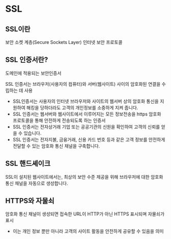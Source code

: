 # SSL
## SSL이란
보안 소켓 계층(Secure Sockets Layer)  인터넷 보안 프로토콜

## SSL 인증서란?
도메인에 적용되는 보안인증서

SSL 인증서는 브라우저(사용자의 컴퓨터)와 서버(웹사이트) 사이의 암호화된 연결을 수립하는 데 사용

+ SSL인증서는 사용자의 인터넷 브라우저와 사이트의 웹서버 상의 암호화 통신을 지원하여 해킹을 당하더라도 고객의 개인정보를 소중하게 지켜 줍니다.
+ SSL 인증서는 웹서버와 웹사이트에서 이루어지는 모든 정보전송을 https 암호화 프로토콜을 통해 안전하게 전송되도록 하는 인증서
+ SSL 인증서는 전자상거래 기업 또는 공공기관의 신원을 확인하여 고객의 신뢰를 얻을 수 있습니다.
+ SSL 인증서는 전자지불, 금융거래, 신용 카드 번호 등과 같은 고객 정보를 안전하게 전달할 수 있는 암호화 통신 채널을 구축합니다.

## SSL 핸드셰이크
SSL이 설치된 웹사이트에서는, 최상의 보안 수준 제공을 위해 브라우저에 대한 암호화 통신 채널을 자동으로 생성합니다.

## HTTPS와 자물쇠
암호화 통신 채널이 생성되면 접속한 URL이 HTTP가 아닌 HTTPS 표시되며 자물쇠가 표시
+ 이는 개인 정보 뿐만 아니라 고객의 사이트 활동을 안전하게 공유할 수 있음을 의미


